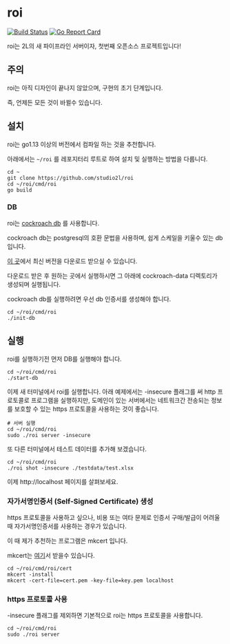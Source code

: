 # roi

[![Build Status](https://travis-ci.com/studio2l/roi.svg?branch=master)](https://travis-ci.com/studio2l/roi)
[![Go Report Card](https://goreportcard.com/badge/github.com/studio2l/roi)](https://goreportcard.com/report/github.com/studio2l/roi)


roi는 2L의 새 파이프라인 서버이자, 첫번째 오픈소스 프로젝트입니다!


## 주의

roi는 아직 디자인이 끝나지 않았으며, 구현의 초기 단계입니다.

즉, 언제든 모든 것이 바뀔수 있습니다.


## 설치

roi는 go1.13 이상의 버전에서 컴파일 하는 것을 추천합니다.

아래에서는 `~/roi` 를 레포지터리 루트로 하여 설치 및 실행하는 방법을 다룹니다.

```
cd ~
git clone https://github.com/studio2l/roi
cd ~/roi/cmd/roi
go build
```

### DB

roi는 [cockroach db](https://cockroachlabs.com) 를 사용합니다.

cockroach db는 postgresql의 호환 문법을 사용하며, 쉽게 스케일을 키울수 있는 db입니다.

[이 곳](https://www.cockroachlabs.com/docs/stable/install-cockroachdb.html)에서 최신 버전을 다운로드 받으실 수 있습니다.

다운로드 받은 후 원하는 곳에서 실행하시면 그 아래에 cockroach-data 디렉토리가 생성되며 실행됩니다.

cockroach db를 실행하려면 우선 db 인증서를 생성해야 합니다.

```
cd ~/roi/cmd/roi
./init-db
```

## 실행

roi를 실행하기전 먼저 DB를 실행해야 합니다.

```
cd ~/roi/cmd/roi
./start-db
```

이제 새 터미널에서 roi를 실행합니다. 아래 예제에서는 -insecure 플래그를 써 http 프로토콜로
프로그램을 실행하지만, 도메인이 있는 서버에서는 네트워크간 전송되는 정보를 보호할 수 있는
https 프로토콜을 사용하는 것이 좋습니다.

```
# 서버 실행
cd ~/roi/cmd/roi
sudo ./roi server -insecure
```

또 다른 터미널에서 테스트 데이터를 추가해 보겠습니다.

```
cd ~/roi/cmd/roi
./roi shot -insecure ./testdata/test.xlsx
```

이제 http://localhost 페이지를 살펴보세요.

### 자가서명인증서 (Self-Signed Certificate) 생성

https 프로토콜을 사용하고 싶으나, 비용 또는 여타 문제로
인증서 구매/발급이 어려울 때 자가서명인증서를 사용하는 경우가 있습니다.

이 때 제가 추천하는 프로그램은 mkcert 입니다.

mkcert는 [여기](https://github.com/FiloSottile/mkcert)서 받을수 있습니다.

```
cd ~/roi/cmd/roi/cert
mkcert -install
mkcert -cert-file=cert.pem -key-file=key.pem localhost
```

### https 프로토콜 사용

-insecure 플래그를 제외하면 기본적으로 roi는 https 프로토콜을 사용합니다.

```
cd ~/roi/cmd/roi
sudo ./roi server
```
